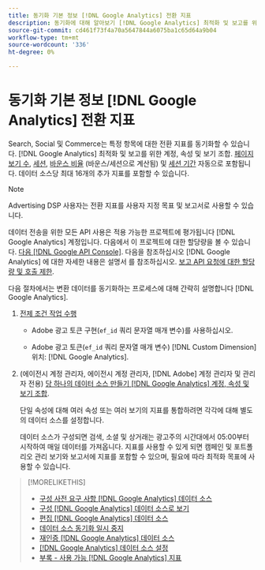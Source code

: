 ```yaml
---
title: 동기화 기본 정보 [!DNL Google Analytics] 전환 지표
description: 동기화에 대해 알아보기 [!DNL Google Analytics] 최적화 및 보고를 위한 전환 지표.
source-git-commit: cd461f73f4a70a5647844a6075ba1c65d64a9b04
workflow-type: tm+mt
source-wordcount: '336'
ht-degree: 0%

---
```


# 동기화 기본 정보 [!DNL Google Analytics] 전환 지표

Search, Social 및 Commerce는 특정 항목에 대한 전환 지표를 동기화할 수 있습니다. [!DNL Google Analytics] 최적화 및 보고를 위한 계정, 속성 및 보기 조합. [페이지 보기 수](https://ga-dev-tools.google/dimensions-metrics-explorer/#view=detail&amp;group=page_tracking&amp;jump=ga_pageviews), [세션](https://ga-dev-tools.google/dimensions-metrics-explorer/#view=detail&amp;group=session&amp;jump=ga_sessions), [바운스 비율](https://ga-dev-tools.google/dimensions-metrics-explorer/#view=detail&amp;group=session&amp;jump=ga_bouncerate) (바운스/세션으로 계산됨) 및 [세션 기간](https://ga-dev-tools.google/dimensions-metrics-explorer/#view=detail&amp;group=session&amp;jump=ga_sessionduration) 자동으로 포함됩니다. 데이터 소스당 최대 16개의 추가 지표를 포함할 수 있습니다.

>[!NOTE]
>
>Advertising DSP 사용자는 전환 지표를 사용자 지정 목표 및 보고서로 사용할 수 있습니다.

데이터 전송을 위한 모든 API 사용은 적용 가능한 프로젝트에 평가됩니다 [!DNL Google Analytics] 계정입니다. 다음에서 이 프로젝트에 대한 할당량을 볼 수 있습니다. [다음 [!DNL Google API Console]](https://console.developers.google.com/apis/api/analytics-json.googleapis.com/quotas). 다음을 참조하십시오 [!DNL Google Analytics] 에 대한 자세한 내용은 설명서 를 참조하십시오. [보고 API 요청에 대한 할당량 및 호출 제한](https://developers.google.com/analytics/devguides/reporting/core/v4/limits-quotas).

다음 절차에서는 변환 데이터를 동기화하는 프로세스에 대해 간략히 설명합니다 [!DNL Google Analytics].

1. [전제 조건 작업 수행](data-source-prerequisites.md)

   * Adobe 광고 토큰 구현(`ef_id` 쿼리 문자열 매개 변수)를 사용하십시오.

   * Adobe 광고 토큰(`ef_id` 쿼리 문자열 매개 변수) [!DNL Custom Dimension] 위치: [!DNL Google Analytics].

1. (에이전시 계정 관리자, 에이전시 계정 관리자, [!DNL Adobe] 계정 관리자 및 관리자 전용) [당 하나의 데이터 소스 만들기 [!DNL Google Analytics] 계정, 속성 및 보기 조합](data-source-configure.md).

   단일 속성에 대해 여러 속성 또는 여러 보기의 지표를 통합하려면 각각에 대해 별도의 데이터 소스를 설정합니다.

   데이터 소스가 구성되면 검색, 소셜 및 상거래는 광고주의 시간대에서 05:00부터 시작하여 매일 데이터를 가져옵니다. 지표를 사용할 수 있게 되면 캠페인 및 포트폴리오 관리 보기와 보고서에 지표를 포함할 수 있으며, 필요에 따라 최적화 목표에 사용할 수 있습니다.

>[!MORELIKETHIS]
>
>* [구성 사전 요구 사항 [!DNL Google Analytics] 데이터 소스](data-source-prerequisites.md)
>* [구성 [!DNL Google Analytics] 데이터 소스로 보기](data-source-configure.md)
>* [편집 [!DNL Google Analytics] 데이터 소스](data-source-edit.md)
>* [데이터 소스 동기화 일시 중지](data-source-pause.md)
>* [재인증 [!DNL Google Analytics] 데이터 소스](data-source-reauthenticate.md)
>* [[!DNL Google Analytics] 데이터 소스 설정](data-source-settings.md)
>* [부록 - 사용 가능 [!DNL Google Analytics] 지표](data-source-ga-metrics.md)

